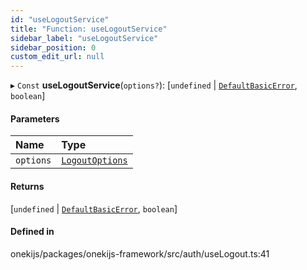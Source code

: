 ```yaml
---
id: "useLogoutService"
title: "Function: useLogoutService"
sidebar_label: "useLogoutService"
sidebar_position: 0
custom_edit_url: null
---
```


▸ `Const` **useLogoutService**(`options?`): [`undefined` \| [`DefaultBasicError`](../classes/DefaultBasicError.md), `boolean`]

#### Parameters

| Name | Type |
| :------ | :------ |
| `options` | [`LogoutOptions`](../interfaces/LogoutOptions.md) |

#### Returns

[`undefined` \| [`DefaultBasicError`](../classes/DefaultBasicError.md), `boolean`]

#### Defined in

onekijs/packages/onekijs-framework/src/auth/useLogout.ts:41
